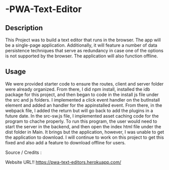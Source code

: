 # -PWA-Text-Editor

## Description

This Project was to build a text editor that runs in the browser. The app will be a single-page application. Additionally, it will feature a number of data persistence techniques that serve as redundancy in case one of the options is not supported by the browser. The application will also function offline.

## Usage

We were provided starter code to ensure the routes, client and server folder were already organized. From there, I did npm install, installed the idb package for this project, and then began to code in the install js file under the src and js folders. I implemented a click event handler on the butInstall element and added an handler for the appinstalled event.
From there, in the webpack file, I added the return but will go back to add the plugins in a future date. In the src-sw.js file, I implemented asset caching code for the program to chache properly. To run this program, the user would need to start the server in the backend, and then open the index html file under the dist folder in Main. It brings but the application, however, I was unable to get the application to download. I will continue to work on this project to get this fixed and also add a feature to download offline for users.

Source / Credits :

Website URL!!
https://pwa-text-editors.herokuapp.com/

